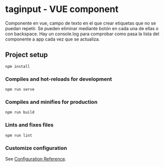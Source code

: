 # taginput - VUE component
Componente en vue, campo de texto en el que crear etiquetas que no se puedan repetir. Se pueden eliminar mediante botón en cada una de ellas o con backspace.
Hay un console.log para comprobar como pasa la lista del componente a app cada vez que se actualiza.
## Project setup
```
npm install
```

### Compiles and hot-reloads for development
```
npm run serve
```

### Compiles and minifies for production
```
npm run build
```

### Lints and fixes files
```
npm run lint
```

### Customize configuration
See [Configuration Reference](https://cli.vuejs.org/config/).
